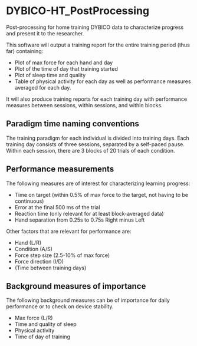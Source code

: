 # DYBICO-HT_PostProcessing
Post-processing for home training DYBICO data to characterize progress and present it to the researcher. 

This software will output a training report for the entire training period (thus far) containing:
- Plot of max force for each hand and day
- Plot of the time of day that training started
- Plot of sleep time and quality
- Table of physical activity for each day
as well as performance measures averaged for each day. 

It will also produce training reports for each training day with performance measures between sessions, within sessions, and within blocks.

## Paradigm time naming conventions
The training paradigm for each individual is divided into training days. Each training day consists of three sessions, separated by a self-paced pause. Within each session, there are 3 blocks of 20 trials of each condition.  

## Performance measurements
The following measures are of interest for characterizing learning progress:
- Time on target (within 0.5% of max force to the target, not having to be continuous)
- Error at the final 500 ms of the trial 
- Reaction time (only relevant for at least block-averaged data)
- Hand separation from 0.25s to 0.75s Right minus Left

Other factors that are relevant for performance are:
- Hand (L/R)
- Condition (A/S)
- Force step size (2.5-10% of max force)
- Force direction (I/D)
- (Time between training days)

## Background measures of importance
The following background measures can be of importance for daily performance or to check on device stability. 
- Max force (L/R)
- Time and quality of sleep
- Physical activity
- Time of day of training
